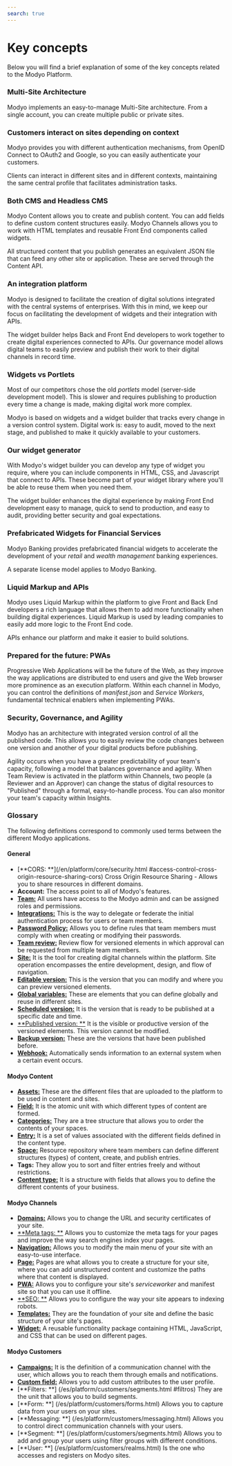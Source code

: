 ```yaml
---
search: true
---
```


# Key concepts

Below you will find a brief explanation of some of the key concepts related to the Modyo Platform.


### Multi-Site Architecture

Modyo implements an easy-to-manage Multi-Site architecture. From a single account, you can create multiple public or private sites.

### Customers interact on sites depending on context

Modyo provides you with different authentication mechanisms, from OpenID Connect to OAuth2 and Google, so you can easily authenticate your customers.

Clients can interact in different sites and in different contexts, maintaining the same central profile that facilitates administration tasks.

### Both CMS and Headless CMS

Modyo Content allows you to create and publish content. You can add fields to define custom content structures easily. Modyo Channels allows you to work with HTML templates and reusable Front End components called widgets.

All structured content that you publish generates an equivalent JSON file that can feed any other site or application. These are served through the Content API.

### An integration platform

Modyo is designed to facilitate the creation of digital solutions integrated with the central systems of enterprises. With this in mind, we keep our focus on facilitating the development of widgets and their integration with APIs.

The widget builder helps Back and Front End developers to work together to create digital experiences connected to APIs. Our governance model allows digital teams to easily preview and publish their work to their digital channels in record time.

### Widgets vs Portlets

Most of our competitors chose the old _portlets_ model (server-side development model). This is slower and requires publishing to production every time a change is made, making digital work more complex.

Modyo is based on widgets and a widget builder that tracks every change in a version control system. Digital work is: easy to audit, moved to the next stage, and published to make it quickly available to your customers.

### Our widget generator

With Modyo's widget builder you can develop any type of widget you require, where you can include components in HTML, CSS, and Javascript that connect to APIs. These become part of your widget library where you'll be able to reuse them when you need them.

The widget builder enhances the digital experience by making Front End development easy to manage, quick to send to production, and easy to audit, providing better security and goal expectations.

### Prefabricated Widgets for Financial Services

Modyo Banking provides prefabricated financial widgets to accelerate the development of your _retail_ and _wealth management_ banking experiences.

A separate license model applies to Modyo Banking.

### Liquid Markup and APIs

Modyo uses Liquid Markup within the platform to give Front and Back End developers a rich language that allows them to add more functionality when building digital experiences. Liquid Markup is used by leading companies to easily add more logic to the Front End code.

APIs enhance our platform and make it easier to build solutions.


### Prepared for the future: PWAs
Progressive Web Applications will be the future of the Web, as they improve the way applications are distributed to end users and give the Web browser more prominence as an execution platform. Within each channel in Modyo, you can control the definitions of _manifest.json_ and _Service Workers_, fundamental technical enablers when implementing PWAs.


### Security, Governance, and Agility

Modyo has an architecture with integrated version control of all the published code. This allows you to easily review the code changes between one version and another of your digital products before publishing.

Agility occurs when you have a greater predictability of your team's capacity, following a model that balances governance and agility. When Team Review is activated in the platform within Channels, two people (a Reviewer and an Approver) can change the status of digital resources to "Published" through a formal, easy-to-handle process. You can also monitor your team's capacity within Insights.

### Glossary
The following definitions correspond to commonly used terms between the different Modyo applications.

#### General

* [**CORS: **](/en/platform/core/security.html #access-control-cross-origin-resource-sharing-cors) Cross Origin Resource Sharing - Allows you to share resources in different domains.
* **Account:** The access point to all of Modyo's features.
* [**Team:**](/en/platform/core/roles.html#equipo) All users have access to the Modyo admin and can be assigned roles and permissions.
* [**Integrations:**](/en/platform/core/integrations) This is the way to delegate or federate the initial authentication process for users or team members.
* [**Password Policy:**](/en/platform/core/security.html#password-policy) Allows you to define rules that team members must comply with when creating or modifying their passwords.
* [**Team review:**](/en/platform/core/key-concepts.html#team-review) Review flow for versioned elements in which approval can be requested from multiple team members.
* [**Site:**](/en/platform/channels/sites.html) It is the tool for creating digital channels within the platform. Site operation encompasses the entire development, design, and flow of navigation.
* [**Editable version:**](/en/platform/core/key-concepts.html#editable) This is the version that you can modify and where you can preview versioned elements.
* [**Global variables:**](/en/platform/core/key-concepts.html#global-variables) These are elements that you can define globally and reuse in different sites.
* [**Scheduled version:**](/en/platform/core/key-concepts.html#scheduled) It is the version that is ready to be published at a specific date and time.
* [**Published version: **](/en/platform/core/key-concepts.html#published) It is the visible or productive version of the versioned elements. This version cannot be modified.
* [**Backup version:**](/en/platform/core/key-concepts.html#backups) These are the versions that have been published before.
* [**Webhook:**](/en/platform/core/webhooks.html) Automatically sends information to an external system when a certain event occurs.


#### Modyo Content

* [**Assets:**](/en/platform/content/asset-manager.html#about-the-interface) These are the different files that are uploaded to the platform to be used in content and sites.
* [**Field:**](/en/platform/content/types.html#fields) It is the atomic unit with which different types of content are formed.
* [**Categories:**](/en/platform/content/entries.html#categories) They are a tree structure that allows you to order the contents of your spaces.
* [**Entry:**](/en/platform/content/entries.html) It is a set of values associated with the different fields defined in the content type.
* [**Space:**](/en/platform/content/spaces.html) Resource repository where team members can define different structures (types) of content, create, and publish entries.
* **Tags:** They allow you to sort and filter entries freely and without restrictions.
* [**Content type:**](/en/platform/content/types.html) It is a structure with fields that allows you to define the different contents of your business.


#### Modyo Channels

* [**Domains:**](/en/platform/channels/sites.html#domains) Allows you to change the URL and security certificates of your site.
* [**Meta tags: **](/en/platform/channels/pages.html#meta-tags) Allows you to customize the meta tags for your pages and improve the way search engines index your pages.
* [**Navigation:**](/en/platform/channels/navigation.html) Allows you to modify the main menu of your site with an easy-to-use interface.
* [**Page:**](/en/platform/channels/pages.html) Pages are what allows you to create a structure for your site, where you can add unstructured content and customize the paths where that content is displayed.
* [**PWA:**](/en/platform/channels/sites.html#pwa) Allows you to configure your site's  _serviceworker_ and manifest site so that you can use it offline.
* [**SEO: **](/en/platform/channels/sites.html#seo) Allows you to configure the way your site appears to indexing robots.
* [**Templates:**](/en/platform/channels/templates.html) They are the foundation of your site and define the basic structure of your site's pages.
* [**Widget:**](/en/platform/channels/widgets.html) A reusable functionality package containing HTML, JavaScript, and CSS that can be used on different pages.

#### Modyo Customers

* [**Campaigns:**](/en/platform/customers/messaging.html#campaigns) It is the definition of a communication channel with the user, which allows you to reach them through emails and notifications.
* [**Custom field:**](/en/platform/customers/realms.html#custom-fields) Allows you to add custom attributes to the user profile.
* [**Filters: **] (/es/platform/customers/segments.html #filtros) They are the unit that allows you to build segments.
* [**Form: **] (/es/platform/customers/forms.html) Allows you to capture data from your users on your sites.
* [**Messaging: **] (/es/platform/customers/messaging.html) Allows you to control direct communication channels with your users.
* [**Segment: **] (/es/platform/customers/segments.html) Allows you to add and group your users using filter groups with different conditions.
* [**User: **] (/es/platform/customers/realms.html) Is the one who accesses and registers on Modyo sites.

